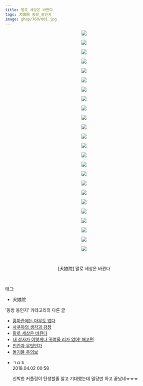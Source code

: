 ```yaml
---
title: 말로 세상은 바뀐다
tags: 犬娘院 동방_동인지
image: ghap/760/001.jpg
---
```

<div class="article">
<p style="text-align: center; clear: none; float: none;"><img src="{{ site.nasurl }}/ghap/760/001.jpg"/></p>
<p style="text-align: center; clear: none; float: none;"><img src="{{ site.nasurl }}/ghap/760/002.jpg"/></p>
<p style="text-align: center; clear: none; float: none;"><img src="{{ site.nasurl }}/ghap/760/003.jpg"/></p>
<p style="text-align: center; clear: none; float: none;"><img src="{{ site.nasurl }}/ghap/760/004.jpg"/></p>
<p style="text-align: center; clear: none; float: none;"><img src="{{ site.nasurl }}/ghap/760/005.jpg"/></p>
<p style="text-align: center; clear: none; float: none;"><img src="{{ site.nasurl }}/ghap/760/006.jpg"/></p>
<p style="text-align: center; clear: none; float: none;"><img src="{{ site.nasurl }}/ghap/760/007.jpg"/></p>
<p style="text-align: center; clear: none; float: none;"><img src="{{ site.nasurl }}/ghap/760/008.jpg"/></p>
<p style="text-align: center; clear: none; float: none;"><img src="{{ site.nasurl }}/ghap/760/009.jpg"/></p>
<p style="text-align: center; clear: none; float: none;"><img src="{{ site.nasurl }}/ghap/760/010.jpg"/></p>
<p style="text-align: center; clear: none; float: none;"><img src="{{ site.nasurl }}/ghap/760/011.jpg"/></p>
<p style="text-align: center; clear: none; float: none;"><img src="{{ site.nasurl }}/ghap/760/012.jpg"/></p>
<p style="text-align: center; clear: none; float: none;"><img src="{{ site.nasurl }}/ghap/760/013.jpg"/></p>
<p style="text-align: center; clear: none; float: none;"><img src="{{ site.nasurl }}/ghap/760/014.jpg"/></p>
<p style="text-align: center; clear: none; float: none;"><img src="{{ site.nasurl }}/ghap/760/015.jpg"/></p>
<p style="text-align: center; clear: none; float: none;"><img src="{{ site.nasurl }}/ghap/760/016.jpg"/></p>
<p style="text-align: center; clear: none; float: none;"><img src="{{ site.nasurl }}/ghap/760/017.jpg"/></p>
<p style="text-align: center; clear: none; float: none;"><img src="{{ site.nasurl }}/ghap/760/018.jpg"/></p>
<p style="text-align: center; clear: none; float: none;"><img src="{{ site.nasurl }}/ghap/760/019.jpg"/></p>
<p style="text-align: center; clear: none; float: none;"><img src="{{ site.nasurl }}/ghap/760/020.jpg"/></p>
<p style="text-align: center; clear: none; float: none;"><img src="{{ site.nasurl }}/ghap/760/021.jpg"/></p>
<p style="text-align: center; clear: none; float: none;"><img src="{{ site.nasurl }}/ghap/760/022.jpg"/></p>
<p style="text-align: center; clear: none; float: none;"><img src="{{ site.nasurl }}/ghap/760/023.jpg"/></p>
<p style="text-align: center; clear: none; float: none;"><img src="{{ site.nasurl }}/ghap/760/024.jpg"/></p>
<p style="text-align: center; clear: none; float: none;"><br/></p>
<p style="text-align: center; clear: none; float: none;">[犬娘院] 말로 세상은 바뀐다</p>
<p><br/></p>
</div><div class="tagTrail">
<p>태그: </p>
<ul>
<li>犬娘院</li>
</ul>
</div><div class="another">
<p>'동방 동인지' 카테고리의 다른 글</p>
<ul>
<li><a href="/2016-07-09-ghap_762">홍마관에는 아무도 없다</a></li>
<li><a href="/2016-07-08-ghap_761">사쿠야의 생각과 감정</a></li>
<li><a href="/2016-07-08-ghap_760">말로 세상은 바뀐다</a></li>
<li><a href="/2016-07-08-ghap_759">내 상사가 이렇게나 귀여울 리가 없어! 해고편</a></li>
<li><a href="/2016-07-08-ghap_758">인간과 무엇인가</a></li>
<li><a href="/2016-07-08-ghap_757">돌기물 주의보</a></li>
</ul>
</div><div class="cb_module cb_fluid">
<div class="cb_wrt cb_profile">
<div class="comment">
<ul>
<li class="cb_thumb_off" id="comment15231544">
<div class="cb_comment_area">
<div class="cb_info_area">
<div class="cb_section">
<span class="cb_nick_name">ㄱㅁㅎ</span>
</div>
<div class="cb_section">
<span class="cb_date">2018.04.02 00:58 </span>
</div>
</div>
<div class="cb_dsc_comment">
<p class="cb_dsc">
											신박한 커플링이 탄생할줄 알고 기대했는데 밀당만 하고 끝났네ㅠㅠㅠ
										</p>
</div>
</div></li>
</ul>
</div>
</div><!-- commentList close -->
</div>